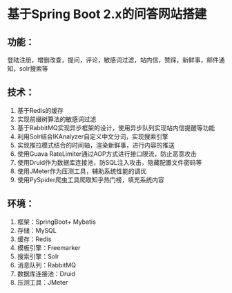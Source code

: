 # 基于Spring Boot 2.x的问答网站搭建

## 功能：
登陆注册，增删改查，提问，评论，敏感词过滤，站内信，赞踩，新鲜事，邮件通知，solr搜索等<br>

## 技术：
  1. 基于Redis的缓存 <br>
  2. 实现前缀树算法的敏感词过滤 <br>
  3. 基于RabbitMQ实现异步框架的设计，使用异步队列实现站内信提醒等功能 <br>
  4. 利用Solr结合IKAnalyzer自定义中文分词，实现搜索引擎 <br>
  5. 实现推拉模式结合的时间轴，渲染新鲜事，进行内容的推送<br>
  6. 使用Guava RateLimiter通过AOP方式进行接口限流，防止恶意攻击<br>
  7. 使用Druid作为数据库连接池，防SQL注入攻击，隐藏配置文件密码等<br>
  8. 使用JMeter作为压测工具，辅助系统性能的调优<br>
  9. 使用PySpider爬虫工具爬取知乎热门榜，填充系统内容<br>
  
## 环境：
  1. 框架：SpringBoot+ Mybatis<br>
  2. 存储：MySQL<br>
  3. 缓存：Redis<br>
  4. 模板引擎：Freemarker<br>
  5. 搜索引擎：Solr<br>
  6. 消息队列：RabbitMQ<br>
  7. 数据库连接池：Druid<br>
  8. 压测工具：JMeter
  